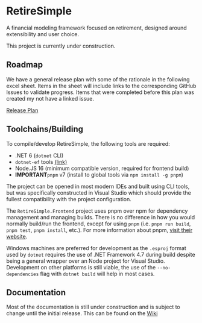 # RetireSimple

A financial modeling framework focused on retirement, designed around extensibility and user choice.

This project is currently under construction.

## Roadmap

We have a general release plan with some of the rationale in the following excel sheet. Items in the sheet will include links to the corresponding GitHub Issues to validate progress. Items that were completed before this plan was created my not have a linked issue.

[Release Plan](https://1drv.ms/x/s!ApAyK07lZKjs5aVw3Fn2t7cW0NeymQ?e=aZJfgg)

## Toolchains/Building

To compile/develop RetireSimple, the following tools are required:

- .NET 6 (`dotnet` CLI)
- `dotnet-ef` tools [(link)](https://learn.microsoft.com/en-us/ef/core/get-started/overview/install#get-the-entity-framework-core-tools)
- Node.JS 16 (minimum compatible version, required for frontend build)
- **IMPORTANT**`pnpm` v7 (install to global tools via `npm install -g pnpm`)

The project can be opened in most modern IDEs and built using CLI tools, but was specifically constructed in Visual Studio which should provide the fullest compatibility with the project configuration.

The `RetireSimple.Frontend` project uses pnpm over npm for dependency management and managing builds. There is no difference in how you would normally build/run the frontend, except for using `pnpm` (i.e. `pnpm run build`, `pnpm test`, `pnpm install`, etc.). For more information about pnpm, [visit their website](https://pnpm.io/).

Windows machines are preferred for development as the `.esproj` format used by `dotnet` requires the use of .NET Framework 4.7 during build despite being a general wrapper over an Node project for Visual Studio. Development on other platforms is still viable, the use of the `--no-dependencies` flag with `dotnet build` will help in most cases.

## Documentation

Most of the documentation is still under construction and is subject to change until the initial release. This can be found on the [Wiki](https://github.com/rhit-westeraj/RetireSimple/wiki)
